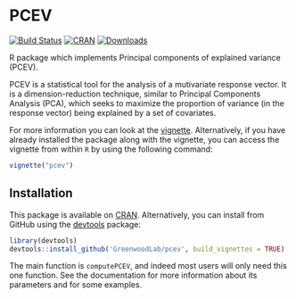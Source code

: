 # PCEV
[![Build Status](https://travis-ci.org/GreenwoodLab/pcev.svg?branch=master)](https://travis-ci.org/GreenwoodLab/pcev) [![CRAN](http://www.r-pkg.org/badges/version/pcev?color=blue)](http://cran.rstudio.com/package=pcev) [![Downloads](http://cranlogs.r-pkg.org/badges/pcev?color=green)](http://www.r-pkg.org/pkg/pcev)


R package which implements Principal components of explained variance (PCEV).

PCEV is a statistical tool for the analysis of a mutivariate response vector. It is a dimension-reduction technique, similar to Principal Components Analysis (PCA), which seeks to maximize the proportion of variance (in the response vector) being explained by a set of covariates.

For more information you can look at the [vignette](https://cran.rstudio.com/web/packages/pcev/vignettes/pcev.pdf). Alternatively, if you have already installed the package along with the vignette, you can access the vignette from within ```R``` by using the following command:

``` r
vignette("pcev")
```

## Installation

This package is available on [CRAN](https://cran.r-project.org/web/packages/pcev/). Alternatively, you can install from GitHub using the [devtools](http://cran.r-project.org/web/packages/devtools/index.html) package:

``` r
library(devtools)
devtools::install_github('GreenwoodLab/pcev', build_vignettes = TRUE)
```

The main function is ```computePCEV```, and indeed most users will only need this one function. See the documentation for more information about its parameters and for some examples.
